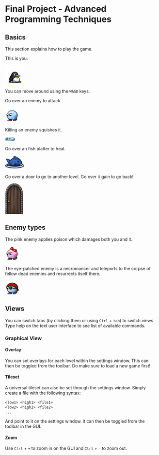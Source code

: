 # Final Project - Advanced Programming Techniques

## Basics

This section explains how to play the game.

This is you:

![tux](./finalAptProject/resources/entities/tux.png)

You can move around using the ```WASD``` keys.

Go over an enemy to attack.

![enemy](./finalAptProject/resources/entities/snowball-2.png)

Killing an enemy squishes it.

![dead enemy](./finalAptProject/resources/entities/squished-left.png)

Go over an fish platter to heal.

![health pack](./finalAptProject/resources/entities/platter.png)

Go over a door to go to another level. Go over it gain to go back!

![door](./finalAptProject/resources/entities/door.png)

## Enemy types

The pink enemy applies poison which damages both you and it.

![pink enemy](./finalAptProject/resources/entities/smartball-2.png)

The eye-patched enemy is a necromancer and teleports to the corpse of fellow dead enemies and resurrects itself there.

![red enemy](./finalAptProject/resources/entities/captain_left-2.png)

## Views

You can switch tabs (by clicking them or using ```Ctrl``` + ```tab```) to switch views. Type help on the text user interface to see list of available commands.

### Graphical View

#### Overlay

You can set overlays for each level within the settings window. This can then be toggled from the toolbar. Do make sure to load a new game first!

#### Tileset

A universal tileset can also be set through the settings window. Simply create a file with the following syntax:
```
<low1> <high1> <file1>
<low2> <high2> <file2>
...
```

And point to it on the settings window. It can then be toggled from the toolbar in the GUI.

#### Zoom

Use ```Ctrl``` + ```+``` to zoom in on the GUI and ```Ctrl``` + ```-``` to zoom out.